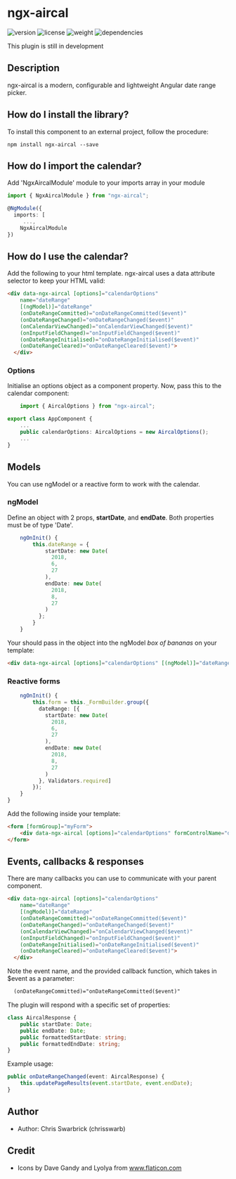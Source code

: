 # ngx-aircal

![version](https://img.shields.io/npm/v/ngx-aircal.svg?colorB=00a699)
![license](https://img.shields.io/github/license/cswarb/ngx-aircal.svg?colorB=00a699)
![weight](https://img.shields.io/bundlephobia/minzip/ngx-aircal.svg?colorB=00a699)
![dependencies](https://img.shields.io/david/cswarb/ngx-aircal.svg?colorB=00a699)

This plugin is still in development

## Description
ngx-aircal is a modern, configurable and lightweight Angular date range picker.

## How do I install the library?

To install this component to an external project, follow the procedure:

```
npm install ngx-aircal --save
```

## How do I import the calendar?
Add 'NgxAircalModule' module to your imports array in your module

```ts
import { NgxAircalModule } from "ngx-aircal";
```

```ts
@NgModule({
  imports: [
     ...,
    NgxAircalModule
})
```

## How do I use the calendar?

Add the following to your html template. ngx-aircal uses a data attribute selector to keep your HTML valid:

```html
<div data-ngx-aircal [options]="calendarOptions" 
    name="dateRange" 
    [(ngModel)]="dateRange"
    (onDateRangeCommitted)="onDateRangeCommitted($event)" 
    (onDateRangeChanged)="onDateRangeChanged($event)"
    (onCalendarViewChanged)="onCalendarViewChanged($event)" 
    (onInputFieldChanged)="onInputFieldChanged($event)"
    (onDateRangeInitialised)="onDateRangeInitialised($event)"
    (onDateRangeCleared)="onDateRangeCleared($event)">
  </div>
```


### Options

Initialise an options object as a component property. Now, pass this to the calendar component:

```ts
    import { AircalOptions } from "ngx-aircal";
```

```ts
export class AppComponent {
    ...
    public calendarOptions: AircalOptions = new AircalOptions();
    ...
}
```

## Models

You can use ngModel or a reactive form to work with the calendar.


### ngModel

Define an object with 2 props, __startDate__, and __endDate__. Both properties must be of type 'Date'.

```ts
    ngOnInit() {
		this.dateRange = {
      		startDate: new Date(
              2018,
              6,
              27
            ), 
            endDate: new Date(
              2018,
              8,
              27
            )
          };
		}
    }
```

Your should pass in the object into the ngModel _box of bananas_ on your template:

```html
<div data-ngx-aircal [options]="calendarOptions" [(ngModel)]="dateRange"></div>
```

### Reactive forms

```ts
    ngOnInit() {
        this.form = this._FormBuilder.group({
          dateRange: [{
            startDate: new Date(
              2018,
              6,
              27
            ),
            endDate: new Date(
              2018,
              8,
              27
            )
          }, Validators.required]
        }); 
    }
}
```

Add the following inside your template:

```html
<form [formGroup]="myForm">
    <div data-ngx-aircal [options]="calendarOptions" formControlName="dateRange"></div>
</form>
```

## Events, callbacks &amp; responses

There are many callbacks you can use to communicate with your parent component.

```html
<div data-ngx-aircal [options]="calendarOptions" 
    name="dateRange" 
    [(ngModel)]="dateRange"
    (onDateRangeCommitted)="onDateRangeCommitted($event)" 
    (onDateRangeChanged)="onDateRangeChanged($event)"
    (onCalendarViewChanged)="onCalendarViewChanged($event)" 
    (onInputFieldChanged)="onInputFieldChanged($event)"
    (onDateRangeInitialised)="onDateRangeInitialised($event)"
    (onDateRangeCleared)="onDateRangeCleared($event)">
  </div>
```

Note the event name, and the provided callback function, which takes in $event as a parameter:

```html
  (onDateRangeCommitted)="onDateRangeCommitted($event)"
```


The plugin will respond with a specific set of properties:

```ts
class AircalResponse {
    public startDate: Date;
    public endDate: Date;
    public formattedStartDate: string;
    public formattedEndDate: string;
}

```

Example usage:

```ts
public onDateRangeChanged(event: AircalResponse) {
	this.updatePageResults(event.startDate, event.endDate);
}
```

## Author
* Author: Chris Swarbrick (chrisswarb)

## Credit
* Icons by Dave Gandy and Lyolya from www.flaticon.com
